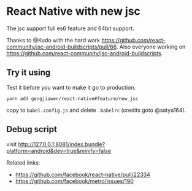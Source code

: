 # React Native with new jsc 
The jsc support full es6 feature and 64bit support.

Thanks to @Kudo with the hard work https://github.com/react-community/jsc-android-buildscripts/pull/66.
Also everyone working on https://github.com/react-community/jsc-android-buildscripts.

## Try it using 
Test it before you want to make it go to production.
```
yarn add gengjiawen/react-native#feature/new_jsc
```
copy to `babel.config.js` and delete `.babelrc` (credits goto @satya164).

## Debug script
visit http://127.0.0.1:8081/index.bundle?platform=android&dev=true&minify=false

Related links:
* https://github.com/facebook/react-native/pull/22334
* https://github.com/facebook/metro/issues/190
